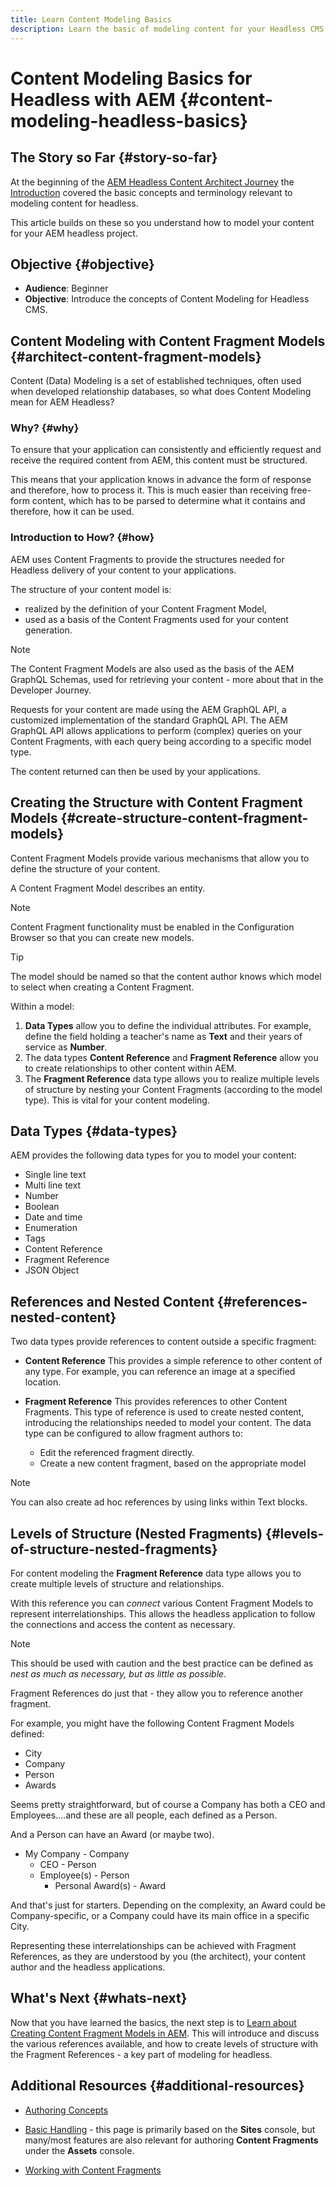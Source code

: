 ```yaml
---
title: Learn Content Modeling Basics
description: Learn the basic of modeling content for your Headless CMS using Content Fragments.
---
```


# Content Modeling Basics for Headless with AEM {#content-modeling-headless-basics}

## The Story so Far {#story-so-far}

At the beginning of the [AEM Headless Content Architect Journey](overview.md) the [Introduction](introduction.md) covered the basic concepts and terminology relevant to modeling content for headless.

This article builds on these so you understand how to model your content for your AEM headless project.

## Objective {#objective}

* **Audience**: Beginner
* **Objective**: Introduce the concepts of Content Modeling for Headless CMS.

## Content Modeling with Content Fragment Models {#architect-content-fragment-models}

Content (Data) Modeling is a set of established techniques, often used when developed relationship databases, so what does Content Modeling mean for AEM Headless?

### Why? {#why}

To ensure that your application can consistently and efficiently request and receive the required content from AEM, this content must be structured.

This means that your application knows in advance the form of response and therefore, how to process it. This is much easier than receiving free-form content, which has to be parsed to determine what it contains and therefore, how it can be used.

### Introduction to How? {#how}

AEM uses Content Fragments to provide the structures needed for Headless delivery of your content to your applications.

The structure of your content model is:

* realized by the definition of your Content Fragment Model,
* used as a basis of the Content Fragments used for your content generation.

>[!NOTE]
>
>The Content Fragment Models are also used as the basis of the AEM GraphQL Schemas, used for retrieving your content - more about that in the Developer Journey.

Requests for your content are made using the AEM GraphQL API, a customized implementation of the standard GraphQL API. The AEM GraphQL API allows applications to perform (complex) queries on your Content Fragments, with each query being according to a specific model type.

The content returned can then be used by your applications.

## Creating the Structure with Content Fragment Models {#create-structure-content-fragment-models}

Content Fragment Models provide various mechanisms that allow you to define the structure of your content.

A Content Fragment Model describes an entity.

>[!NOTE]
>Content Fragment functionality must be enabled in the Configuration Browser so that you can create new models.

>[!TIP]
>
>The model should be named so that the content author knows which model to select when creating a Content Fragment.

Within a model:

1. **Data Types** allow you to define the individual attributes.
   For example, define the field holding a teacher's name as **Text** and their years of service as **Number**.
1. The data types **Content Reference** and **Fragment Reference** allow you to create relationships to other content within AEM.
1. The **Fragment Reference** data type allows you to realize multiple levels of structure by nesting your Content Fragments (according to the model type). This is vital for your content modeling.

<!--
For example:
![Content Modeling with Content Fragments](assets/headless-modeling-01.png "Content Modeling with Content Fragments")
-->

## Data Types {#data-types}

AEM provides the following data types for you to model your content:

* Single line text
* Multi line text
* Number
* Boolean
* Date and time
* Enumeration
* Tags
* Content Reference
* Fragment Reference
* JSON Object

## References and Nested Content {#references-nested-content}

Two data types provide references to content outside a specific fragment:

* **Content Reference**
  This provides a simple reference to other content of any type.
  For example, you can reference an image at a specified location.

* **Fragment Reference**
  This provides references to other Content Fragments.
  This type of reference is used to create nested content, introducing the relationships needed to model your content.
  The data type can be configured to allow fragment authors to:
  * Edit the referenced fragment directly.
  * Create a new content fragment, based on the appropriate model

>[!NOTE]
>
>You can also create ad hoc references by using links within Text blocks.

## Levels of Structure (Nested Fragments) {#levels-of-structure-nested-fragments}

For content modeling the **Fragment Reference** data type allows you to create multiple levels of structure and relationships.

With this reference you can *connect* various Content Fragment Models to represent interrelationships. This allows the headless application to follow the connections and access the content as necessary.

>[!NOTE]
>
>This should be used with caution and the best practice can be defined as *nest as much as necessary, but as little as possible*.

Fragment References do just that - they allow you to reference another fragment. 

For example, you might have the following Content Fragment Models defined:

* City
* Company
* Person
* Awards

Seems pretty straightforward, but of course a Company has both a CEO and Employees....and these are all people, each defined as a Person.

And a Person can have an Award (or maybe two).

* My Company - Company
  * CEO - Person
  * Employee(s) - Person
    * Personal Award(s) - Award

And that's just for starters. Depending on the complexity, an Award could be Company-specific, or a Company could have its main office in a specific City.

Representing these interrelationships can be achieved with Fragment References, as they are understood by you (the architect), your content author and the headless applications.

## What's Next {#whats-next}

Now that you have learned the basics, the next step is to [Learn about Creating Content Fragment Models in AEM](model-structure.md). This will introduce and discuss the various references available, and how to create levels of structure with the Fragment References - a key part of modeling for headless.

## Additional Resources {#additional-resources}

* [Authoring Concepts](/help/sites-cloud/authoring/getting-started/concepts.md)

* [Basic Handling](/help/sites-cloud/authoring/getting-started/basic-handling.md) - this page is primarily based on the **Sites** console, but many/most features are also relevant for authoring **Content Fragments** under the **Assets** console.

* [Working with Content Fragments](/help/assets/content-fragments/content-fragments.md)
